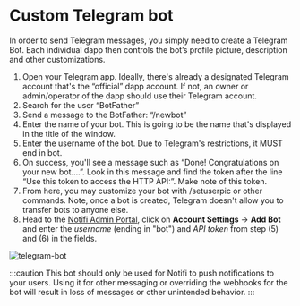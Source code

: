 # Custom Telegram bot

In order to send Telegram messages, you simply need to create a Telegram Bot. Each individual dapp then controls the bot’s profile picture, description and other customizations.

  1. Open your Telegram app. Ideally, there's already a designated Telegram account that's the “official” dapp account. If not, an owner or admin/operator of the dapp should use their Telegram account.
  2. Search for the user “BotFather”
  3. Send a message to the BotFather: “/newbot”
  4. Enter the name of your bot. This is going to be the name that's displayed in the title of the window.
  5. Enter the username of the bot. Due to Telegram's restrictions, it MUST end in bot.
  6. On success, you'll see a message such as “Done! Congratulations on your new bot….”. Look in this message and find the token after the line “Use this token to access the HTTP API:”. Make note of this token.
  7. From here, you may customize your bot with /setuserpic or other commands. Note, once a bot is created, Telegram doesn't allow you to transfer bots to anyone else.
  8. Head to the [Notifi Admin Portal](https://admin.notifi.network), click on **Account Settings** -> **Add Bot** and enter the *username* (ending in "bot") and *API token* from step (5) and (6) in the fields. 

  ![telegram-bot](/img/telegram-bot/1.png)

:::caution
This bot should only be used for Notifi to push notifications to your users. Using it for other messaging or overriding the webhooks for the bot will result in loss of messages or other unintended behavior.
:::